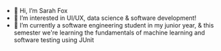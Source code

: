 - 👋 Hi, I’m Sarah Fox
- 👀 I’m interested in UI/UX, data science & software development!
- 🌱 I’m currently a software engineering student in my junior year, & this semester we're learning the fundamentals of machine learning and software testing using JUnit

<!---
foxster14/foxster14 is a ✨ special ✨ repository because its `README.md` (this file) appears on your GitHub profile.
You can click the Preview link to take a look at your changes. 💞️📫
--->
